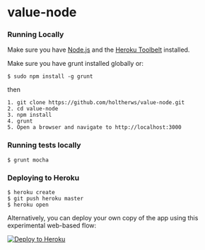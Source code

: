 # value-node

### Running Locally

Make sure you have [Node.js](http://nodejs.org/) and the [Heroku Toolbelt](https://toolbelt.heroku.com/) installed.

Make sure you have grunt installed globally or:

	$ sudo npm install -g grunt

then
```
1. git clone https://github.com/holtherws/value-node.git
2. cd value-node
3. npm install
4. grunt
5. Open a browser and navigate to http://localhost:3000
```

### Running tests locally

	$ grunt mocha

### Deploying to Heroku

```
$ heroku create
$ git push heroku master
$ heroku open
```

Alternatively, you can deploy your own copy of the app using this experimental
web-based flow:

[![Deploy to Heroku](https://www.herokucdn.com/deploy/button.png)](https://heroku.com/deploy)
